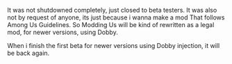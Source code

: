 It was not shutdowned completely, just closed to beta testers.
It was also not by request of anyone, its just because i wanna make a mod
That follows Among Us Guidelines. So Modding Us will be kind of rewritten
as a legal mod, for newer versions, using Dobby.

When i finish the first beta for newer versions using Dobby injection, it will be back again.
